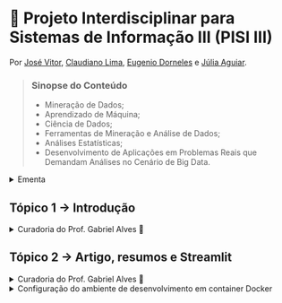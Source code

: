 # 📑 Projeto Interdisciplinar para Sistemas de Informação III (PISI III)
Por [José Vitor](https://github.com/jsvitor), [Claudiano Lima](https://github.com/claudianopl), [Eugenio Dorneles](https://github.com/eugeniol2) e [Júlia Aguiar](https://github.com/juliaguiar1).

> ### Sinopse do Conteúdo
> * Mineração de Dados;
> * Aprendizado de Máquina;
> * Ciência de Dados;
> * Ferramentas de Mineração e Análise de Dados;
> * Análises Estatísticas;
> * Desenvolvimento de Aplicações em Problemas Reais que Demandam Análises no Cenário de Big Data.

<details>
	<summary>Ementa</summary>

### OBJETIVOS DA DISCIPLINA

> Permitir que os estudantes aprendam a aplicar ferramentas e métodos de ciência de dados em
problemas reais, integrando suas soluções em projetos de sistemas de informação.
      
* Introduzir conceitos de mineração de dados, aprendizado de máquina e estatística;
* Apresentar técnicas básicas relacionadas a estatística e aprendizado de máquina;
* Investigar problemas e conjuntos de dados que podem contribuir para um trabalho unificado para as demais disciplinas cursadas pelos estudantes;
* Introduzir conceitos gerais relacionados ao desenvolvimento de software em equipes, como a análise estática de código e o uso de ferramentas de versionamento.

### CONTEÚDO PROGRAMÁTICO
1. Identificação de problemas que podem ser investigados com ciência de dados;
2. Investigação de técnicas de estatística e de aprendizado de máquina que mais se adéquam à solução proposta;
3. Apresentação dos resultados;
4. Ferramentas e métodos para desenvolvimento de software em time;

### BIBLIOGRAFIA
> #### BÁSICA:
> 1. Documentação do Pandas. Disponível em https://pandas.pydata.org/
> 2. Documentação do Scikit-Learn. Disponível em https://scikit-learn.org/
> 3. Documentação do Streamlit. Disponível em https://streamlit.io/
>
> #### COMPLEMENTAR:
>
> 1. Grus, Joel. Data science from scratch: first principles with python. O&#39;Reilly Media, 2019.
> 2. Géron, Aurélien. Hands-on machine learning with Scikit-Learn, Keras, and
> TensorFlow: Concepts, tools, and techniques to build intelligent systems. O&#39;Reilly
> Media, 2019.
> 3. WITTEN, I. H; FRANK, Eibe; HALL, Mark A. Data mining: practical machine
> learning tools and techniques. 3rd ed. Burlington, MA: Elsevier Morgan Kaufmann,
> 2011. xxxi, 629 p. (The Morgan Kaufmann series in data management systems) ISBN
> 9780123748560.
> 4. ELMASRI, Ramez; NAVATHE, Shamkant B. Sistemas de banco de dados. 6.ed. São
> Paulo: Pearson Addison Wesley, 2011. 788 p. ISBN 9788579360855.
> 5. RUSSELL, S.; NORVIG, P. Inteligência artificial. 2 ed. Elsevier, 2004.

> RECIFE, 15 de fevereiro de 2022
>
> [Gabriel Alves de Albuquerque Júnior](gaaj-ufrpe)
> Docente Responsável

</details>  

## Tópico 1 → Introdução
<details>
  <summary>Curadoria do Prof. Gabriel Alves 🧙</summary>
    
  ### Objetivos das semanas 1 à 3:
  - [x] Leia o material disponível em Materiais Gerais do Curso e Tópico 1: Material.
  - [x] Monte seu grupo e pelo Discord, informe no canal #πsi3 do servidor BSI UFRPE;
  - [x] Defina um problema e um dataset para ser utilizado. Crie um documento no Google Docs com base no template disponibilizado na seção de Materiais Gerais do Curso, e escreva um resumo de uma página sobre o projeto, incluindo, título, membros da equipe, a definição do problema e quais são os objetivos que você espera atingir;
  - [x] Este documento deve estar no formato de artigo e será um dos entregáveis da disciplina. Ele será evoluído ao longo da disciplina com todos os conteúdos do projeto


  #### MATERIAIS DIDÁTICOS DE APOIO AOS ESTUDOS:

 Orientações iniciais sobre a disciplina
 * 🎬 
 * 🎬 Videoaula da Profa. xx xx - yy: url

📖 Leitura x, y e z.

(Opcional) Para videoaulas mais detalhadas, acesse:
* 🎬 
* 🎬 
* 🎬 
* 🎬 


Bons estudos!

</details>

## Tópico 2 → Artigo, resumos e Streamlit
<details>
  <summary>Curadoria do Prof. Gabriel Alves 🧙</summary>

  ### Objetivos das semanas 04 à 06:
      
   - [x] Releia o texto "Metodologia de análise de dados: 6 etapas para colocar em prática" que está em materiais gerais, para ver a importância do método para análise dos dados e da realização de perguntas sobre os dados.
   - [x] Inclua no seu artigo uma seção "Trabalhos Relacionados" e, para cada integrante do seu grupo, escreva os resumos de dois artigos relacionados*. Cada resumo deve ter de um a dois parágrafos e ser escrito no formato desta seção em artigos, incluindo a referência para o artigo e a sua descrição em uma seção denominada "Referências".
   - [x] Crie um projeto (público) no github do grupo com o streamlit. Já adicione uma listagem inicial com algum gráfico ou tabela. 
   - [x] No projeto do github, crie uma pasta data com o dataset e o dicionário de dados.
      
*Os artigos precisam ser relacionados ao problema que você definiu no "Tópico 1" e que será abordado em seu projeto.

 #### MATERIAIS DIDÁTICOS DE APOIO AOS ESTUDOS:

  **Videoaula de Introdução ao Streamlit e criação de repositório no GitHub:**
  * 🎬 
  * 📄 repositório referência.
  * 📄 https://plotly.com/
 
  
  **Videoaulas da **
  * 🎬 
  * 🎬 
  * 🎬 (até 19min15s)
  
  📖 Leitura dos capítulos xx
  
  (**Opcional**) Para videoaulas mais detalhadas, acesse a *playlist* "Banco de Dados 3 - Partes 1 a 5" do Prof. Wandré Nunes - UNIFEI:
  * 🎬 
  * 🎬 
  * 🎬 
  * 🎬 
  * 🎬 

</details>

<details>
  <summary>Configuração do ambiente de desenvolvimento em container Docker</summary>
  
  <code>
    $ docker-compose up -d
  </code>

</details>
